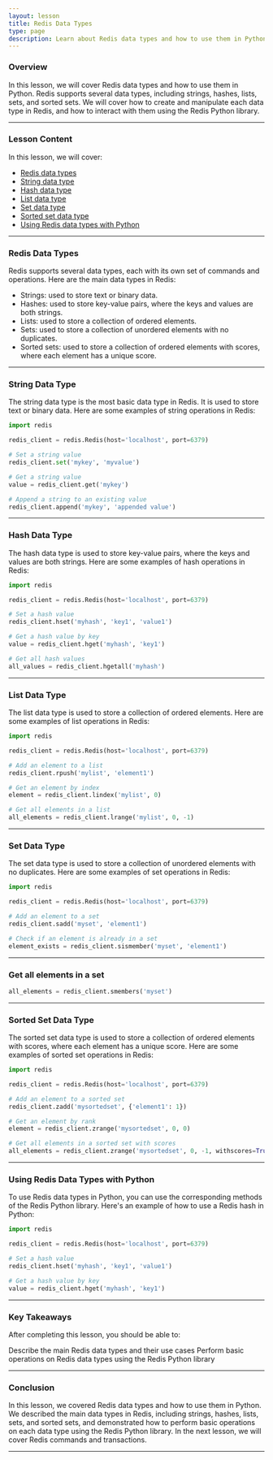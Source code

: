 ```yaml
---
layout: lesson
title: Redis Data Types
type: page
description: Learn about Redis data types and how to use them in Python.
---
```


<!-- ![Cover photo of Redis data types](assets/redis-data-types.jpg){:class="cover"} -->

### Overview

In this lesson, we will cover Redis data types and how to use them in Python. Redis supports several data types, including strings, hashes, lists, sets, and sorted sets. We will cover how to create and manipulate each data type in Redis, and how to interact with them using the Redis Python library.

---

### Lesson Content

In this lesson, we will cover:

* [Redis data types](#redis-data-types)
* [String data type](#string-data-type)
* [Hash data type](#hash-data-type)
* [List data type](#list-data-type)
* [Set data type](#set-data-type)
* [Sorted set data type](#sorted-set-data-type)
* [Using Redis data types with Python](#sorted-set-data-type)

---

### Redis Data Types

Redis supports several data types, each with its own set of commands and operations. Here are the main data types in Redis:

* Strings: used to store text or binary data.
* Hashes: used to store key-value pairs, where the keys and values are both strings.
* Lists: used to store a collection of ordered elements.
* Sets: used to store a collection of unordered elements with no duplicates.
* Sorted sets: used to store a collection of ordered elements with scores, where each element has a unique score.

---

### String Data Type

The string data type is the most basic data type in Redis. It is used to store text or binary data. Here are some examples of string operations in Redis:

```python
import redis

redis_client = redis.Redis(host='localhost', port=6379)

# Set a string value
redis_client.set('mykey', 'myvalue')

# Get a string value
value = redis_client.get('mykey')

# Append a string to an existing value
redis_client.append('mykey', 'appended value')
```

---

### Hash Data Type

The hash data type is used to store key-value pairs, where the keys and values are both strings. Here are some examples of hash operations in Redis:

```python
import redis

redis_client = redis.Redis(host='localhost', port=6379)

# Set a hash value
redis_client.hset('myhash', 'key1', 'value1')

# Get a hash value by key
value = redis_client.hget('myhash', 'key1')

# Get all hash values
all_values = redis_client.hgetall('myhash')
```

---

### List Data Type

The list data type is used to store a collection of ordered elements. Here are some examples of list operations in Redis:

```python
import redis

redis_client = redis.Redis(host='localhost', port=6379)

# Add an element to a list
redis_client.rpush('mylist', 'element1')

# Get an element by index
element = redis_client.lindex('mylist', 0)

# Get all elements in a list
all_elements = redis_client.lrange('mylist', 0, -1)

```

---

### Set Data Type

The set data type is used to store a collection of unordered elements with no duplicates. Here are some examples of set operations in Redis:

```python
import redis

redis_client = redis.Redis(host='localhost', port=6379)

# Add an element to a set
redis_client.sadd('myset', 'element1')

# Check if an element is already in a set
element_exists = redis_client.sismember('myset', 'element1')

```

---

### Get all elements in a set

```python
all_elements = redis_client.smembers('myset')

```

---

### Sorted Set Data Type

The sorted set data type is used to store a collection of ordered elements with scores, where each element has a unique score. Here are some examples of sorted set operations in Redis:

```python
import redis

redis_client = redis.Redis(host='localhost', port=6379)

# Add an element to a sorted set
redis_client.zadd('mysortedset', {'element1': 1})

# Get an element by rank
element = redis_client.zrange('mysortedset', 0, 0)

# Get all elements in a sorted set with scores
all_elements = redis_client.zrange('mysortedset', 0, -1, withscores=True)

```

---

### Using Redis Data Types with Python

To use Redis data types in Python, you can use the corresponding methods of the Redis Python library. Here's an example of how to use a Redis hash in Python:

```python
import redis

redis_client = redis.Redis(host='localhost', port=6379)

# Set a hash value
redis_client.hset('myhash', 'key1', 'value1')

# Get a hash value by key
value = redis_client.hget('myhash', 'key1')

```

---

### Key Takeaways

After completing this lesson, you should be able to:

Describe the main Redis data types and their use cases
Perform basic operations on Redis data types using the Redis Python library

---

### Conclusion

In this lesson, we covered Redis data types and how to use them in Python. We described the main data types in Redis, including strings, hashes, lists, sets, and sorted sets, and demonstrated how to perform basic operations on each data type using the Redis Python library. In the next lesson, we will cover Redis commands and transactions.

---

